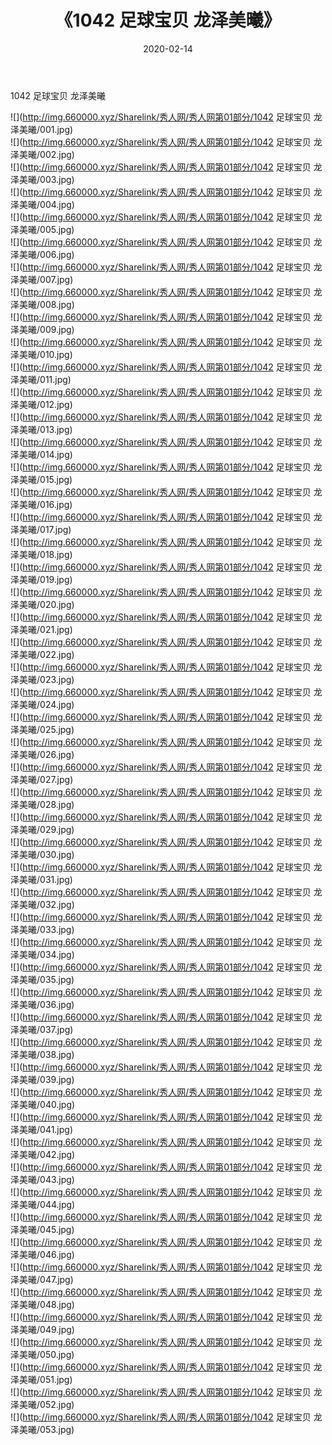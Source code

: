 ﻿---
layout: post
title:  《1042 足球宝贝 龙泽美曦》
date:   2020-02-14
img: http://img.660000.xyz/Sharelink/秀人网/秀人网第01部分/1042 足球宝贝 龙泽美曦/000.jpg
categories: [美女, 清纯, 唯美]
---

1042 足球宝贝 龙泽美曦

  ![](http://img.660000.xyz/Sharelink/秀人网/秀人网第01部分/1042 足球宝贝 龙泽美曦/001.jpg) <br> ![](http://img.660000.xyz/Sharelink/秀人网/秀人网第01部分/1042 足球宝贝 龙泽美曦/002.jpg) <br> ![](http://img.660000.xyz/Sharelink/秀人网/秀人网第01部分/1042 足球宝贝 龙泽美曦/003.jpg) <br> ![](http://img.660000.xyz/Sharelink/秀人网/秀人网第01部分/1042 足球宝贝 龙泽美曦/004.jpg) <br> ![](http://img.660000.xyz/Sharelink/秀人网/秀人网第01部分/1042 足球宝贝 龙泽美曦/005.jpg) <br> ![](http://img.660000.xyz/Sharelink/秀人网/秀人网第01部分/1042 足球宝贝 龙泽美曦/006.jpg) <br> ![](http://img.660000.xyz/Sharelink/秀人网/秀人网第01部分/1042 足球宝贝 龙泽美曦/007.jpg) <br> ![](http://img.660000.xyz/Sharelink/秀人网/秀人网第01部分/1042 足球宝贝 龙泽美曦/008.jpg) <br> ![](http://img.660000.xyz/Sharelink/秀人网/秀人网第01部分/1042 足球宝贝 龙泽美曦/009.jpg) <br> ![](http://img.660000.xyz/Sharelink/秀人网/秀人网第01部分/1042 足球宝贝 龙泽美曦/010.jpg) <br> ![](http://img.660000.xyz/Sharelink/秀人网/秀人网第01部分/1042 足球宝贝 龙泽美曦/011.jpg) <br> ![](http://img.660000.xyz/Sharelink/秀人网/秀人网第01部分/1042 足球宝贝 龙泽美曦/012.jpg) <br> ![](http://img.660000.xyz/Sharelink/秀人网/秀人网第01部分/1042 足球宝贝 龙泽美曦/013.jpg) <br> ![](http://img.660000.xyz/Sharelink/秀人网/秀人网第01部分/1042 足球宝贝 龙泽美曦/014.jpg) <br> ![](http://img.660000.xyz/Sharelink/秀人网/秀人网第01部分/1042 足球宝贝 龙泽美曦/015.jpg) <br> ![](http://img.660000.xyz/Sharelink/秀人网/秀人网第01部分/1042 足球宝贝 龙泽美曦/016.jpg) <br> ![](http://img.660000.xyz/Sharelink/秀人网/秀人网第01部分/1042 足球宝贝 龙泽美曦/017.jpg) <br> ![](http://img.660000.xyz/Sharelink/秀人网/秀人网第01部分/1042 足球宝贝 龙泽美曦/018.jpg) <br> ![](http://img.660000.xyz/Sharelink/秀人网/秀人网第01部分/1042 足球宝贝 龙泽美曦/019.jpg) <br> ![](http://img.660000.xyz/Sharelink/秀人网/秀人网第01部分/1042 足球宝贝 龙泽美曦/020.jpg) <br> ![](http://img.660000.xyz/Sharelink/秀人网/秀人网第01部分/1042 足球宝贝 龙泽美曦/021.jpg) <br> ![](http://img.660000.xyz/Sharelink/秀人网/秀人网第01部分/1042 足球宝贝 龙泽美曦/022.jpg) <br> ![](http://img.660000.xyz/Sharelink/秀人网/秀人网第01部分/1042 足球宝贝 龙泽美曦/023.jpg) <br> ![](http://img.660000.xyz/Sharelink/秀人网/秀人网第01部分/1042 足球宝贝 龙泽美曦/024.jpg) <br> ![](http://img.660000.xyz/Sharelink/秀人网/秀人网第01部分/1042 足球宝贝 龙泽美曦/025.jpg) <br> ![](http://img.660000.xyz/Sharelink/秀人网/秀人网第01部分/1042 足球宝贝 龙泽美曦/026.jpg) <br> ![](http://img.660000.xyz/Sharelink/秀人网/秀人网第01部分/1042 足球宝贝 龙泽美曦/027.jpg) <br> ![](http://img.660000.xyz/Sharelink/秀人网/秀人网第01部分/1042 足球宝贝 龙泽美曦/028.jpg) <br> ![](http://img.660000.xyz/Sharelink/秀人网/秀人网第01部分/1042 足球宝贝 龙泽美曦/029.jpg) <br> ![](http://img.660000.xyz/Sharelink/秀人网/秀人网第01部分/1042 足球宝贝 龙泽美曦/030.jpg) <br> ![](http://img.660000.xyz/Sharelink/秀人网/秀人网第01部分/1042 足球宝贝 龙泽美曦/031.jpg) <br> ![](http://img.660000.xyz/Sharelink/秀人网/秀人网第01部分/1042 足球宝贝 龙泽美曦/032.jpg) <br> ![](http://img.660000.xyz/Sharelink/秀人网/秀人网第01部分/1042 足球宝贝 龙泽美曦/033.jpg) <br> ![](http://img.660000.xyz/Sharelink/秀人网/秀人网第01部分/1042 足球宝贝 龙泽美曦/034.jpg) <br> ![](http://img.660000.xyz/Sharelink/秀人网/秀人网第01部分/1042 足球宝贝 龙泽美曦/035.jpg) <br> ![](http://img.660000.xyz/Sharelink/秀人网/秀人网第01部分/1042 足球宝贝 龙泽美曦/036.jpg) <br> ![](http://img.660000.xyz/Sharelink/秀人网/秀人网第01部分/1042 足球宝贝 龙泽美曦/037.jpg) <br> ![](http://img.660000.xyz/Sharelink/秀人网/秀人网第01部分/1042 足球宝贝 龙泽美曦/038.jpg) <br> ![](http://img.660000.xyz/Sharelink/秀人网/秀人网第01部分/1042 足球宝贝 龙泽美曦/039.jpg) <br> ![](http://img.660000.xyz/Sharelink/秀人网/秀人网第01部分/1042 足球宝贝 龙泽美曦/040.jpg) <br> ![](http://img.660000.xyz/Sharelink/秀人网/秀人网第01部分/1042 足球宝贝 龙泽美曦/041.jpg) <br> ![](http://img.660000.xyz/Sharelink/秀人网/秀人网第01部分/1042 足球宝贝 龙泽美曦/042.jpg) <br> ![](http://img.660000.xyz/Sharelink/秀人网/秀人网第01部分/1042 足球宝贝 龙泽美曦/043.jpg) <br> ![](http://img.660000.xyz/Sharelink/秀人网/秀人网第01部分/1042 足球宝贝 龙泽美曦/044.jpg) <br> ![](http://img.660000.xyz/Sharelink/秀人网/秀人网第01部分/1042 足球宝贝 龙泽美曦/045.jpg) <br> ![](http://img.660000.xyz/Sharelink/秀人网/秀人网第01部分/1042 足球宝贝 龙泽美曦/046.jpg) <br> ![](http://img.660000.xyz/Sharelink/秀人网/秀人网第01部分/1042 足球宝贝 龙泽美曦/047.jpg) <br> ![](http://img.660000.xyz/Sharelink/秀人网/秀人网第01部分/1042 足球宝贝 龙泽美曦/048.jpg) <br> ![](http://img.660000.xyz/Sharelink/秀人网/秀人网第01部分/1042 足球宝贝 龙泽美曦/049.jpg) <br> ![](http://img.660000.xyz/Sharelink/秀人网/秀人网第01部分/1042 足球宝贝 龙泽美曦/050.jpg) <br> ![](http://img.660000.xyz/Sharelink/秀人网/秀人网第01部分/1042 足球宝贝 龙泽美曦/051.jpg) <br> ![](http://img.660000.xyz/Sharelink/秀人网/秀人网第01部分/1042 足球宝贝 龙泽美曦/052.jpg) <br> ![](http://img.660000.xyz/Sharelink/秀人网/秀人网第01部分/1042 足球宝贝 龙泽美曦/053.jpg) <br>
